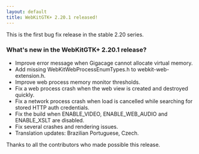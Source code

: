 ```yaml
---
layout: default
title: WebKitGTK+ 2.20.1 released!
---
```


This is the first bug fix release in the stable 2.20 series.

### What's new in the WebKitGTK+ 2.20.1 release?

 - Improve error message when Gigacage cannot allocate virtual memory.
 - Add missing WebKitWebProcessEnumTypes.h to webkit-web-extension.h.
 - Improve web process memory monitor thresholds.
 - Fix a web process crash when the web view is created and destroyed quickly.
 - Fix a network process crash when load is cancelled while searching for stored HTTP auth credentials.
 - Fix the build when ENABLE_VIDEO, ENABLE_WEB_AUDIO and ENABLE_XSLT are disabled.
 - Fix several crashes and rendering issues.
 - Translation updates: Brazilian Portuguese, Czech.

Thanks to all the contributors who made possible this release.
